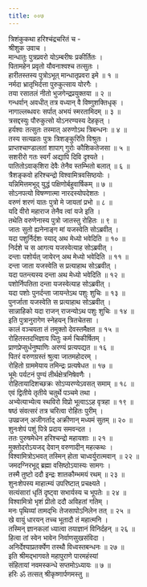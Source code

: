 ```yaml
---
title: ००७
---
```

त्रिशंकुकथा हरिश्चंद्रचरितं च -  
श्रीशुक उवाच ।  
मान्धातुः पुत्रप्रवरो योऽम्बरीषः प्रकीर्तितः ।  
पितामहेन प्रवृतो यौवनाश्वश्च तत्सुतः ।  
हारीतस्तस्य पुत्रोऽभूत् मान्धातृप्रवरा इमे ॥ १ ॥  
नर्मदा भ्रातृभिर्दत्ता पुरुकुत्साय योरगैः ।  
तया रसातलं नीतो भुजगेन्द्रप्रयुक्तया ॥ २ ॥  
गन्धर्वान् अवधीत् तत्र वध्यान् वै विष्णुशक्तिधृक् ।  
नागाल्लब्धवरः सर्पात् अभयं स्मरतामिदम् ॥ ३ ॥  
त्रसद्दस्युः पौरुकुत्सो योऽनरण्यस्य देहकृत् ।  
हर्यश्वः तत्सुतः तस्मात् अरुणोऽथ त्रिबन्धनः ॥ ४ ॥  
तस्य सत्यव्रतः पुत्रः त्रिशङ्‌कुरिति विश्रुतः ।  
प्राप्तश्चाण्डालतां शापाग् गुरोः कौशिकतेजसा ॥ ५ ॥  
सशरीरो गतः स्वर्गं अद्यापि दिवि दृश्यते ।  
पातितोऽवाक्‌शिरा देवैः तेनैव स्तम्भितो बलात् ॥ ६ ॥  
त्रैशङ्‌कवो हरिश्चन्द्रो विश्वामित्रवसिष्ठयोः ।  
यन्निमित्तमभूद् युद्धं पक्षिणोर्बहुवार्षिकम् ॥ ७ ॥  
सोऽनपत्यो विषण्णात्मा नारदस्योपदेशतः ।  
वरुणं शरणं यातः पुत्रो मे जायतां प्रभो ॥ ८ ॥  
यदि वीरो महाराज तेनैव त्वां यजे इति ।  
तथेति वरुणेनास्य पुत्रो जातस्तु रोहितः ॥ ९ ॥  
जातः सुतो ह्यनेनाङ्‌ग मां यजस्वेति सोऽब्रवीत् ।  
यदा पशुर्निर्दशः स्याद् अथ मेध्यो भवेदिति ॥ १० ॥  
निर्दशे च स आगत्य यजस्वेत्याह सोऽब्रवीत् ।  
दन्ताः पशोर्यत् जायेरन् अथ मेध्यो भवेदिति ॥ ११ ॥  
दन्ता जाता यजस्वेति स प्रत्याहाथ सोऽब्रवीत् ।  
यदा पतन्त्यस्य दन्ता अथ मेध्यो भवेदिति ॥ १२ ॥  
पशोर्निपतिता दन्ता यजस्वेत्याह सोऽब्रवीत् ।  
यदा पशोः पुनर्दन्ता जायन्तेऽथ पशुः शुचिः ॥ १३ ॥  
पुनर्जाता यजस्वेति स प्रत्याहाथ सोऽब्रवीत् ।  
सान्नाहिको यदा राजन् राजन्योऽथ पशुः शुचिः ॥ १४ ॥  
इति पुत्रानुरागेण स्नेहयन् त्रितचेतसा ।  
कालं वञ्चयता तं तमुक्तो देवस्तमैक्षत ॥ १५ ॥  
रोहितस्तदभिज्ञाय पितुः कर्म चिकीर्षितम् ।  
प्राणप्रेप्सुर्धनुष्पाणिः अरण्यं प्रत्यपद्यत ॥ १६ ॥  
पितरं वरुणग्रस्तं श्रुत्वा जातमहोदरम् ।  
रोहितो ग्राममेयाय तमिन्द्रः प्रत्यषेधत ॥ १७ ॥  
भूमेः पर्यटनं पुण्यं तीर्थक्षेत्रनिषेवणैः ।  
रोहितायादिशच्छक्रः सोऽप्यरण्येऽवसत् समाम् ॥ १८ ॥  
एवं द्वितीये तृतीये चतुर्थे पञ्चमे तथा ।  
अभ्येत्याभ्येत्य स्थविरो विप्रो भूत्वाऽऽह वृत्रहा ॥ १९ ॥  
षष्ठं संवत्सरं तत्र चरित्वा रोहितः पुरीम् ।  
उपव्रजन् अजीगर्ताद् अक्रीणान् मध्यमं सुतम् ॥ २० ॥  
शुनःशेपं पशुं पित्रे प्रदाय समवन्दत ।  
ततः पुरुषमेधेन हरिश्चन्द्रो महायशाः ॥ २१ ॥  
मुक्तोदरोऽयजद् देवान् वरुणादीन् महत्कथः ।  
विश्वामित्रोऽभवत् तस्मिन् होता चाध्वर्युरात्मवान् ॥ २२ ॥  
जमदग्निरभूद् ब्रह्मा वसिष्ठोऽयास्यः सामगः ।  
तस्मै तुष्टो ददौ इन्द्रः शातकौम्भमयं रथम् ॥ २३ ॥  
शुनःशेपस्य माहात्म्यं उपरिष्टात् प्रचक्ष्यते ।  
सत्यंसारां धृतिं दृष्ट्वा सभार्यस्य च भूपतेः ॥ २४ ॥  
विश्वामित्रो भृशं प्रीतो ददौ अविहतां गतिम् ।  
मनः पृथिव्यां तामद्‌भिः तेजसापोऽनिलेन तत् ॥ २५ ॥  
खे वायुं धारयन् तच्च भूतादौ तं महात्मनि ।  
तस्मिन् ज्ञानकलां ध्यात्वा तयाज्ञानं विनिर्दहन् ॥ २६ ॥  
हित्वा तां स्वेन भावेन निर्वाणसुखसंविदा ।  
अनिर्देश्याप्रतर्क्येण तस्थौ विध्वस्तबन्धनः ॥ २७ ॥  
इति श्रीमद्भागवते महापुराणे पारमहंस्यां  
संहितायां नवमस्कन्धे सप्तमोऽध्यायः ॥ ७ ॥  
हरिः ॐ तत्सत् श्रीकृष्णार्पणमस्तु ॥
